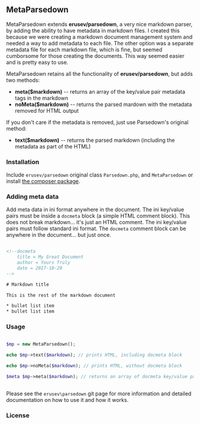 ## MetaParsedown

MetaParsedown extends **erusev/parsedown**, a very nice markdown parser, by adding the ability to have metadata in markdown files.  I created this because we were creating a markdown document management system and needed a way to add metadata to each file.  The other option was a separate metadata file for each markdown file, which is fine, but seemed cumborsome for those creating the documents.  This way seemed easier and is pretty easy to use.

MetaParsedown retains all the functionality of **erusev/parsedown**, but adds two methods:

* **meta($markdown)** -- returns an array of the key/value pair metadata tags in the markdown
* **noMeta($markdown)** -- returns the parsed mardown with the metadata removed for HTML output

If you don't care if the metadata is removed, just use Parsedown's original method:

* **text($markdown)** -- returns the parsed markdown (including the metadata as part of the HTML)


### Installation

Include `erusev/parsedown` original class `Parsedown.php`, and `MetaParsedown` or install [the composer package](https://packagist.org/packages/pagerange/metaparsedown).

### Adding meta data

Add meta data in ini format anywhere in the document.  The ini key/value pairs must be inside a `docmeta` block (a simple HTML comment block).  This does not break markdown... it's just an HTML comment.  The ini key/value pairs must follow standard ini format.  The `docmeta` comment block can be anywhere in the document... but just once.

```html
  
<!--docmeta
	title = My Great Document
	author = Yours Truly
	date = 2017-10-29
-->

# Markdown title

This is the rest of the markdown document

* bullet list item
* bullet list item

```

### Usage

``` php

$mp = new MetaParsedown();

echo $mp->text($markdown); // prints HTML, including docmeta block

echo $mp->noMeta($markdown); // prints HTML, without docmeta block

$meta $mp->meta($markdown); // returns an array of docmeta key/value pairs
  
```

Please see the `erusev\parsedown` git page for more information and detailed documentation on how to use it and how it works.

### License





